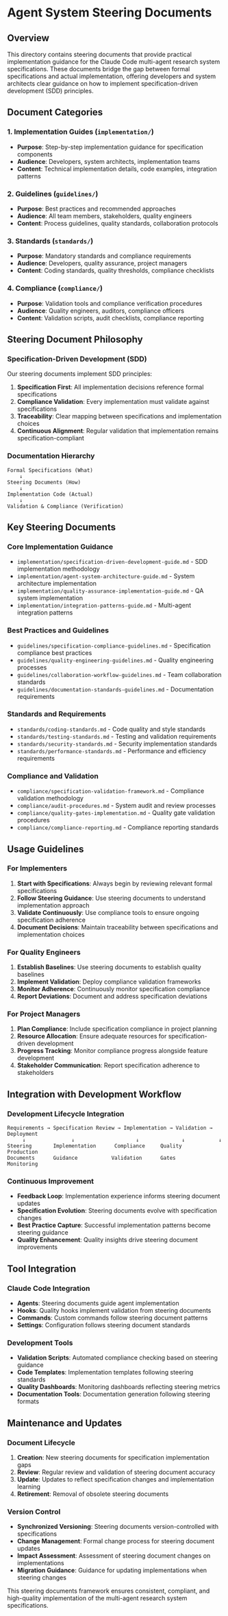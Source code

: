 # Agent System Steering Documents

## Overview

This directory contains steering documents that provide practical implementation guidance for the Claude Code multi-agent research system specifications. These documents bridge the gap between formal specifications and actual implementation, offering developers and system architects clear guidance on how to implement specification-driven development (SDD) principles.

## Document Categories

### 1. Implementation Guides (`implementation/`)
- **Purpose**: Step-by-step implementation guidance for specification components
- **Audience**: Developers, system architects, implementation teams
- **Content**: Technical implementation details, code examples, integration patterns

### 2. Guidelines (`guidelines/`)
- **Purpose**: Best practices and recommended approaches
- **Audience**: All team members, stakeholders, quality engineers
- **Content**: Process guidelines, quality standards, collaboration protocols

### 3. Standards (`standards/`)
- **Purpose**: Mandatory standards and compliance requirements
- **Audience**: Developers, quality assurance, project managers
- **Content**: Coding standards, quality thresholds, compliance checklists

### 4. Compliance (`compliance/`)
- **Purpose**: Validation tools and compliance verification procedures
- **Audience**: Quality engineers, auditors, compliance officers
- **Content**: Validation scripts, audit checklists, compliance reporting

## Steering Document Philosophy

### Specification-Driven Development (SDD)
Our steering documents implement SDD principles:

1. **Specification First**: All implementation decisions reference formal specifications
2. **Compliance Validation**: Every implementation must validate against specifications
3. **Traceability**: Clear mapping between specifications and implementation choices
4. **Continuous Alignment**: Regular validation that implementation remains specification-compliant

### Documentation Hierarchy
```
Formal Specifications (What)
    ↓
Steering Documents (How)
    ↓
Implementation Code (Actual)
    ↓
Validation & Compliance (Verification)
```

## Key Steering Documents

### Core Implementation Guidance
- `implementation/specification-driven-development-guide.md` - SDD implementation methodology
- `implementation/agent-system-architecture-guide.md` - System architecture implementation
- `implementation/quality-assurance-implementation-guide.md` - QA system implementation
- `implementation/integration-patterns-guide.md` - Multi-agent integration patterns

### Best Practices and Guidelines
- `guidelines/specification-compliance-guidelines.md` - Specification compliance best practices
- `guidelines/quality-engineering-guidelines.md` - Quality engineering processes
- `guidelines/collaboration-workflow-guidelines.md` - Team collaboration standards
- `guidelines/documentation-standards-guidelines.md` - Documentation requirements

### Standards and Requirements
- `standards/coding-standards.md` - Code quality and style standards
- `standards/testing-standards.md` - Testing and validation requirements
- `standards/security-standards.md` - Security implementation standards
- `standards/performance-standards.md` - Performance and efficiency requirements

### Compliance and Validation
- `compliance/specification-validation-framework.md` - Compliance validation methodology
- `compliance/audit-procedures.md` - System audit and review processes
- `compliance/quality-gates-implementation.md` - Quality gate validation procedures
- `compliance/compliance-reporting.md` - Compliance reporting standards

## Usage Guidelines

### For Implementers
1. **Start with Specifications**: Always begin by reviewing relevant formal specifications
2. **Follow Steering Guidance**: Use steering documents to understand implementation approach
3. **Validate Continuously**: Use compliance tools to ensure ongoing specification adherence
4. **Document Decisions**: Maintain traceability between specifications and implementation choices

### For Quality Engineers
1. **Establish Baselines**: Use steering documents to establish quality baselines
2. **Implement Validation**: Deploy compliance validation frameworks
3. **Monitor Adherence**: Continuously monitor specification compliance
4. **Report Deviations**: Document and address specification deviations

### For Project Managers
1. **Plan Compliance**: Include specification compliance in project planning
2. **Resource Allocation**: Ensure adequate resources for specification-driven development
3. **Progress Tracking**: Monitor compliance progress alongside feature development
4. **Stakeholder Communication**: Report specification adherence to stakeholders

## Integration with Development Workflow

### Development Lifecycle Integration
```
Requirements → Specification Review → Implementation → Validation → Deployment
     ↓               ↓                    ↓              ↓           ↓
Steering       Implementation      Compliance     Quality       Production
Documents      Guidance           Validation      Gates         Monitoring
```

### Continuous Improvement
- **Feedback Loop**: Implementation experience informs steering document updates
- **Specification Evolution**: Steering documents evolve with specification changes
- **Best Practice Capture**: Successful implementation patterns become steering guidance
- **Quality Enhancement**: Quality insights drive steering document improvements

## Tool Integration

### Claude Code Integration
- **Agents**: Steering documents guide agent implementation
- **Hooks**: Quality hooks implement validation from steering documents
- **Commands**: Custom commands follow steering document patterns
- **Settings**: Configuration follows steering document standards

### Development Tools
- **Validation Scripts**: Automated compliance checking based on steering guidance
- **Code Templates**: Implementation templates following steering standards
- **Quality Dashboards**: Monitoring dashboards reflecting steering metrics
- **Documentation Tools**: Documentation generation following steering formats

## Maintenance and Updates

### Document Lifecycle
1. **Creation**: New steering documents for specification implementation gaps
2. **Review**: Regular review and validation of steering document accuracy
3. **Update**: Updates to reflect specification changes and implementation learning
4. **Retirement**: Removal of obsolete steering documents

### Version Control
- **Synchronized Versioning**: Steering documents version-controlled with specifications
- **Change Management**: Formal change process for steering document updates
- **Impact Assessment**: Assessment of steering document changes on implementations
- **Migration Guidance**: Guidance for updating implementations when steering changes

This steering documents framework ensures consistent, compliant, and high-quality implementation of the multi-agent research system specifications.